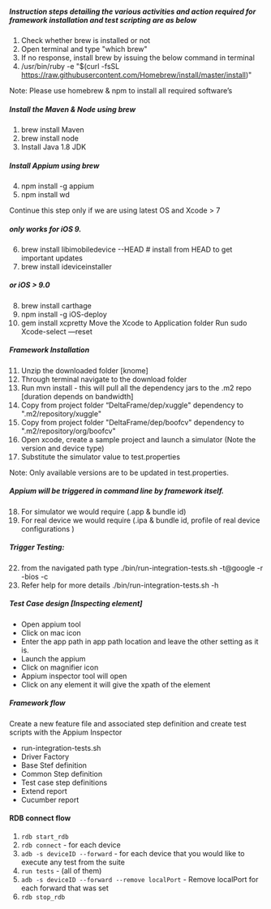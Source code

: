 ##### Instruction steps detailing the various activities and action required for framework installation and test scripting are as below
1) Check whether brew is installed or not
2) Open terminal and type "which brew"
3) If no response, install brew by issuing the below command in terminal
4) /usr/bin/ruby -e "$(curl -fsSL https://raw.githubusercontent.com/Homebrew/install/master/install)"

Note: Please use homebrew & npm to install all required software’s

##### Install the Maven & Node using brew
1) brew install Maven
2) brew install node
3) Install Java 1.8 JDK

##### Install Appium using brew
4) npm install -g appium
5) npm install wd

Continue this step only if we are using latest OS and Xcode > 7
##### only works for iOS 9.
6) brew install libimobiledevice --HEAD # install from HEAD to get important updates
7) brew install ideviceinstaller

##### or iOS > 9.0
8) brew install carthage
9) npm install -g iOS-deploy
10) gem install xcpretty
Move the Xcode to Application folder
Run sudo Xcode-select —reset

##### Framework Installation
11) Unzip the downloaded folder [knome]
12) Through terminal navigate to the download folder
13) Run mvn install - this will pull all the dependency jars to the .m2 repo [duration depends on bandwidth]
14) Copy from project folder “DeltaFrame/dep/xuggle" dependency to ".m2/repository/xuggle"
15) Copy from project folder "DeltaFrame/dep/boofcv" dependency to ".m2/repository/org/boofcv"
16) Open xcode, create a sample project and launch a simulator (Note the version and device type)
17) Substitute the simulator value to test.properties

Note: Only available versions are to be updated in test.properties.

##### Appium will be triggered in command line by framework itself.
18) For simulator we would require (.app & bundle id)
19) For real device we would require (.ipa & bundle id, profile of real device configurations )

##### Trigger Testing:
22. from the navigated path type ./bin/run-integration-tests.sh -t@google -r -bios -c
23. Refer help for more details ./bin/run-integration-tests.sh -h

##### Test Case design [Inspecting element]
- Open appium tool
- Click on mac icon
- Enter the app path in app path location and leave the other setting as it is.
- Launch the appium
- Click on magnifier icon
- Appium inspector tool will open
- Click on any element it will give the xpath of the element

##### Framework flow
Create a new feature file and associated step definition and create test scripts with the Appium Inspector
- run-integration-tests.sh
- Driver Factory
- Base Stef definition
- Common Step definition
- Test case step definitions
- Extend report
- Cucumber report

#### RDB connect flow
 1. `rdb start_rdb` 
 2. `rdb connect` - for each device
 3. `adb -s deviceID --forward` - for each device that you would like to execute any test from the suite 
 4. `run tests` -  (all of them) 
 5. `adb -s deviceID --forward --remove localPort` -  Remove localPort for each forward that was set
 6. `rdb stop_rdb` 
